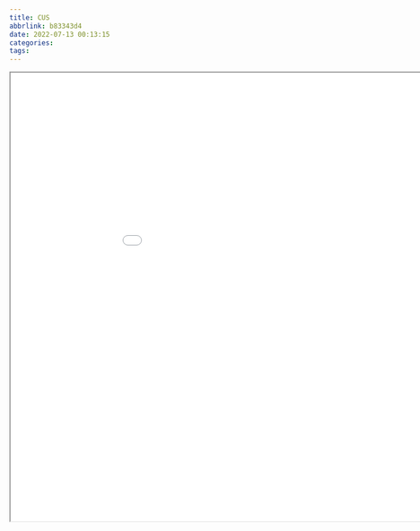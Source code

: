 ```yaml
---
title: CUS
abbrlink: b83343d4
date: 2022-07-13 00:13:15
categories:
tags:
---
```


<iframe src="posts/b83343d4/CUS.pdf" width="1000" height="800"></iframe>
